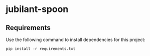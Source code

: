 # jubilant-spoon

## Requirements

Use the following command to install dependencies for this project:

```Python
pip install -r requirements.txt
```